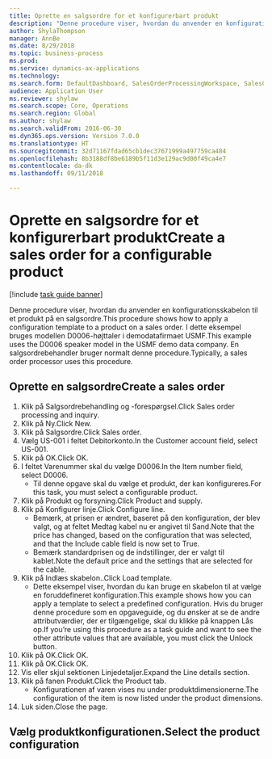 ```yaml
--- 
title: Oprette en salgsordre for et konfigurerbart produkt
description: "Denne procedure viser, hvordan du anvender en konfigurationsskabelon til et produkt på en salgsordre."
author: ShylaThompson
manager: AnnBe
ms.date: 8/29/2018
ms.topic: business-process
ms.prod: 
ms.service: dynamics-ax-applications
ms.technology: 
ms.search.form: DefaultDashboard, SalesOrderProcessingWorkspace, SalesCreateOrder, SalesTable, PCRuntimeConfigurator, PCTemplateConfigurationSelection
audience: Application User
ms.reviewer: shylaw
ms.search.scope: Core, Operations
ms.search.region: Global
ms.author: shylaw
ms.search.validFrom: 2016-06-30
ms.dyn365.ops.version: Version 7.0.0
ms.translationtype: HT
ms.sourcegitcommit: 32d71167fdad65cb1dec37671999a497759ca484
ms.openlocfilehash: 8b3188df8be6189b5f11d3e129ac9d00f49ca4e7
ms.contentlocale: da-dk
ms.lasthandoff: 09/11/2018

---
```

# <a name="create-a-sales-order-for-a-configurable-product"></a><span data-ttu-id="7cff2-103">Oprette en salgsordre for et konfigurerbart produkt</span><span class="sxs-lookup"><span data-stu-id="7cff2-103">Create a sales order for a configurable product</span></span>

[!include [task guide banner](../../includes/task-guide-banner.md)]

<span data-ttu-id="7cff2-104">Denne procedure viser, hvordan du anvender en konfigurationsskabelon til et produkt på en salgsordre.</span><span class="sxs-lookup"><span data-stu-id="7cff2-104">This procedure shows how to apply a configuration template to a product on a sales order.</span></span> <span data-ttu-id="7cff2-105">I dette eksempel bruges modellen D0006-højttaler i demodatafirmaet USMF.</span><span class="sxs-lookup"><span data-stu-id="7cff2-105">This example uses the D0006 speaker model in the USMF demo data company.</span></span> <span data-ttu-id="7cff2-106">En salgsordrebehandler bruger normalt denne procedure.</span><span class="sxs-lookup"><span data-stu-id="7cff2-106">Typically, a sales order processor uses this procedure.</span></span>


## <a name="create-a-sales-order"></a><span data-ttu-id="7cff2-107">Oprette en salgsordre</span><span class="sxs-lookup"><span data-stu-id="7cff2-107">Create a sales order</span></span>
1. <span data-ttu-id="7cff2-108">Klik på Salgsordrebehandling og -forespørgsel.</span><span class="sxs-lookup"><span data-stu-id="7cff2-108">Click Sales order processing and inquiry.</span></span>
2. <span data-ttu-id="7cff2-109">Klik på Ny.</span><span class="sxs-lookup"><span data-stu-id="7cff2-109">Click New.</span></span>
3. <span data-ttu-id="7cff2-110">Klik på Salgsordre.</span><span class="sxs-lookup"><span data-stu-id="7cff2-110">Click Sales order.</span></span>
4. <span data-ttu-id="7cff2-111">Vælg US-001 i feltet Debitorkonto.</span><span class="sxs-lookup"><span data-stu-id="7cff2-111">In the Customer account field, select US-001.</span></span> 
5. <span data-ttu-id="7cff2-112">Klik på OK.</span><span class="sxs-lookup"><span data-stu-id="7cff2-112">Click OK.</span></span>
6. <span data-ttu-id="7cff2-113">I feltet Varenummer skal du vælge D0006.</span><span class="sxs-lookup"><span data-stu-id="7cff2-113">In the Item number field, select D0006.</span></span>
    * <span data-ttu-id="7cff2-114">Til denne opgave skal du vælge et produkt, der kan konfigureres.</span><span class="sxs-lookup"><span data-stu-id="7cff2-114">For this task, you must select a configurable product.</span></span>  
7. <span data-ttu-id="7cff2-115">Klik på Produkt og forsyning.</span><span class="sxs-lookup"><span data-stu-id="7cff2-115">Click Product and supply.</span></span>
8. <span data-ttu-id="7cff2-116">Klik på Konfigurer linje.</span><span class="sxs-lookup"><span data-stu-id="7cff2-116">Click Configure line.</span></span>
    * <span data-ttu-id="7cff2-117">Bemærk, at prisen er ændret, baseret på den konfiguration, der blev valgt, og at feltet Medtag kabel nu er angivet til Sand.</span><span class="sxs-lookup"><span data-stu-id="7cff2-117">Note that the price has changed, based on the configuration that was selected, and that the Include cable field is now set to True.</span></span>  
    * <span data-ttu-id="7cff2-118">Bemærk standardprisen og de indstillinger, der er valgt til kablet.</span><span class="sxs-lookup"><span data-stu-id="7cff2-118">Note the default price and the settings that are selected for the cable.</span></span>  
9. <span data-ttu-id="7cff2-119">Klik på Indlæs skabelon..</span><span class="sxs-lookup"><span data-stu-id="7cff2-119">Click Load template.</span></span>
    * <span data-ttu-id="7cff2-120">Dette eksempel viser, hvordan du kan bruge en skabelon til at vælge en foruddefineret konfiguration.</span><span class="sxs-lookup"><span data-stu-id="7cff2-120">This example shows how you can apply a template to select a predefined configuration.</span></span> <span data-ttu-id="7cff2-121">Hvis du bruger denne procedure som en opgaveguide, og du ønsker at se de andre attributværdier, der er tilgængelige, skal du klikke på knappen Lås op.</span><span class="sxs-lookup"><span data-stu-id="7cff2-121">If you’re using this procedure as a task guide and want to see the other attribute values that are available, you must click the Unlock button.</span></span>  
10. <span data-ttu-id="7cff2-122">Klik på OK.</span><span class="sxs-lookup"><span data-stu-id="7cff2-122">Click OK.</span></span>
11. <span data-ttu-id="7cff2-123">Klik på OK.</span><span class="sxs-lookup"><span data-stu-id="7cff2-123">Click OK.</span></span>
12. <span data-ttu-id="7cff2-124">Vis eller skjul sektionen Linjedetaljer.</span><span class="sxs-lookup"><span data-stu-id="7cff2-124">Expand the Line details section.</span></span>
13. <span data-ttu-id="7cff2-125">Klik på fanen Produkt.</span><span class="sxs-lookup"><span data-stu-id="7cff2-125">Click the Product tab.</span></span>
    * <span data-ttu-id="7cff2-126">Konfigurationen af varen vises nu under produktdimensionerne.</span><span class="sxs-lookup"><span data-stu-id="7cff2-126">The configuration of the item is now listed under the product dimensions.</span></span>  
14. <span data-ttu-id="7cff2-127">Luk siden.</span><span class="sxs-lookup"><span data-stu-id="7cff2-127">Close the page.</span></span>

## <a name="select-the-product-configuration"></a><span data-ttu-id="7cff2-128">Vælg produktkonfigurationen.</span><span class="sxs-lookup"><span data-stu-id="7cff2-128">Select the product configuration</span></span>


